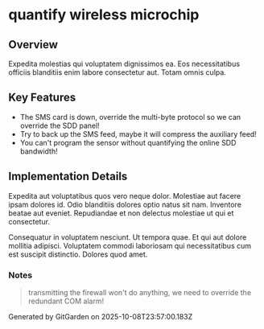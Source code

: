 # quantify wireless microchip

## Overview
Expedita molestias qui voluptatem dignissimos ea. Eos necessitatibus officiis blanditiis enim labore consectetur aut. Totam omnis culpa.

## Key Features
- The SMS card is down, override the multi-byte protocol so we can override the SDD panel!
- Try to back up the SMS feed, maybe it will compress the auxiliary feed!
- You can't program the sensor without quantifying the online SDD bandwidth!

## Implementation Details
Expedita aut voluptatibus quos vero neque dolor. Molestiae aut facere ipsam dolores id. Odio blanditiis dolores optio natus sit nam. Inventore beatae aut eveniet. Repudiandae et non delectus molestiae ut qui et consectetur.
 Consequatur in voluptatem nesciunt. Ut tempora quae. Et qui aut dolore mollitia adipisci. Voluptatem commodi laboriosam qui necessitatibus cum est suscipit distinctio. Dolores quod amet.

### Notes
> transmitting the firewall won't do anything, we need to override the redundant COM alarm!

Generated by GitGarden on 2025-10-08T23:57:00.183Z